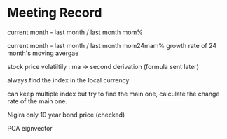 # Meeting Record 

current month - last month / last month mom%

current month - last month / last month mom24mam% growth rate of 24 month's moving avergae

stock price volatiltily : ma -> second derivation (formula sent later)

always find the index in the local currency

can keep multiple index but try to find the main one, calculate the change rate of the main one.

Nigira only 10 year bond price (checked)

PCA eignvector 
